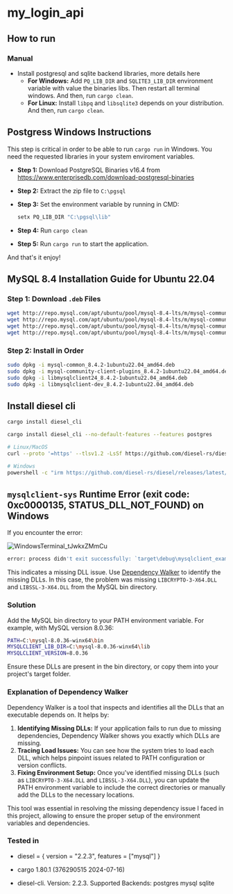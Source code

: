 # my_login_api

## How to run

### Manual

- Install postgresql and sqlite backend libraries, more details here
    - __For Windows:__ Add `PQ_LIB_DIR` and `SQLITE3_LIB_DIR` environment variable with value the binaries libs. Then restart all terminal windows. And then, run `cargo clean`.
    - __For Linux:__ Install `libpq` and `libsqlite3` depends on your distribution. And then, run `cargo clean`.

## Postgress Windows Instructions

This step is critical in order to be able to run `cargo run` in Windows. You need the requested libraries in your system enviroment variables.

- __Step 1:__ Download PostgreSQL Binaries v16.4 from https://www.enterprisedb.com/download-postgresql-binaries
- __Step 2:__ Extract the zip file to `C:\pgsql`
- __Step 3:__ Set the environment variable by running in CMD:

    ```bash
    setx PQ_LIB_DIR "C:\pgsql\lib"
    ```

- __Step 4:__ Run `cargo clean`
- __Step 5:__ Run `cargo run` to start the application.

And that's it enjoy!

## MySQL 8.4 Installation Guide for Ubuntu 22.04

### Step 1: Download `.deb` Files

```bash
wget http://repo.mysql.com/apt/ubuntu/pool/mysql-8.4-lts/m/mysql-community/mysql-common_8.4.2-1ubuntu22.04_amd64.deb
wget http://repo.mysql.com/apt/ubuntu/pool/mysql-8.4-lts/m/mysql-community/mysql-community-client-plugins_8.4.2-1ubuntu22.04_amd64.deb
wget http://repo.mysql.com/apt/ubuntu/pool/mysql-8.4-lts/m/mysql-community/libmysqlclient24_8.4.2-1ubuntu22.04_amd64.deb
wget http://repo.mysql.com/apt/ubuntu/pool/mysql-8.4-lts/m/mysql-community/libmysqlclient-dev_8.4.2-1ubuntu22.04_amd64.deb
```

### Step 2: Install in Order

```bash
sudo dpkg -i mysql-common_8.4.2-1ubuntu22.04_amd64.deb
sudo dpkg -i mysql-community-client-plugins_8.4.2-1ubuntu22.04_amd64.deb
sudo dpkg -i libmysqlclient24_8.4.2-1ubuntu22.04_amd64.deb
sudo dpkg -i libmysqlclient-dev_8.4.2-1ubuntu22.04_amd64.deb
```

## Install diesel cli

```bash
cargo install diesel_cli

cargo install diesel_cli --no-default-features --features postgres
```

```bash
# Linux/MacOS
curl --proto '=https' --tlsv1.2 -LsSf https://github.com/diesel-rs/diesel/releases/latest/download/diesel_cli-installer.sh | sh

# Windows
powershell -c "irm https://github.com/diesel-rs/diesel/releases/latest/download/diesel_cli-installer.ps1 | iex"
```

## `mysqlclient-sys` Runtime Error (exit code: 0xc0000135, STATUS_DLL_NOT_FOUND) on Windows

If you encounter the error:

![WindowsTerminal_tJwkxZMmCu](https://github.com/user-attachments/assets/2df34b04-14d5-4971-9552-5a2bb5c799e0)

```bash
error: process didn't exit successfully: `target\debug\mysqlclient_example.exe` (exit code: 0xc0000135, STATUS_DLL_NOT_FOUND)
```

This indicates a missing DLL issue. Use [Dependency Walker](https://www.dependencywalker.com/) to identify the missing DLLs. In this case, the problem was missing `LIBCRYPTO-3-X64.DLL` and `LIBSSL-3-X64.DLL` from the MySQL bin directory.

### Solution

Add the MySQL bin directory to your PATH environment variable. For example, with MySQL version 8.0.36:

```bash
PATH=C:\mysql-8.0.36-winx64\bin
MYSQLCLIENT_LIB_DIR=C:\mysql-8.0.36-winx64\lib
MYSQLCLIENT_VERSION=8.0.36
```

Ensure these DLLs are present in the bin directory, or copy them into your project's target folder.

### Explanation of Dependency Walker

Dependency Walker is a tool that inspects and identifies all the DLLs that an executable depends on. It helps by:

1. **Identifying Missing DLLs:** If your application fails to run due to missing dependencies, Dependency Walker shows you exactly which DLLs are missing.
2. **Tracing Load Issues:** You can see how the system tries to load each DLL, which helps pinpoint issues related to PATH configuration or version conflicts.
3. **Fixing Environment Setup:** Once you've identified missing DLLs (such as `LIBCRYPTO-3-X64.DLL` and `LIBSSL-3-X64.DLL`), you can update the PATH environment variable to include the correct directories or manually add the DLLs to the necessary locations.

This tool was essential in resolving the missing dependency issue I faced in this project, allowing to ensure the proper setup of the environment variables and dependencies.

### Tested in
- diesel = { version = "2.2.3", features = ["mysql"] }

- cargo 1.80.1 (376290515 2024-07-16)

- diesel-cli. Version: 2.2.3. Supported Backends: postgres mysql sqlite
